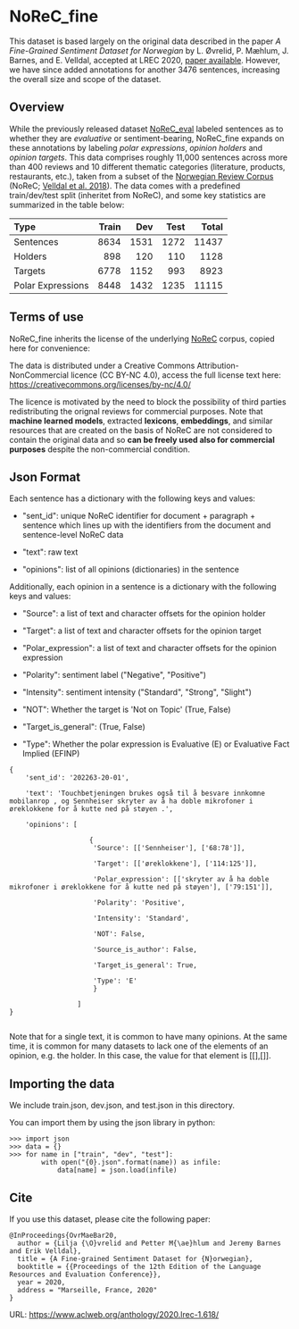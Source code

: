 # NoReC_fine

This dataset is based largely on the original data described in the paper _A Fine-Grained Sentiment Dataset for Norwegian_ by L. Øvrelid, P. Mæhlum, J. Barnes, and E. Velldal, accepted at LREC 2020, [paper available](https://www.aclweb.org/anthology/2020.lrec-1.618). However, we have since added annotations for another 3476 sentences, increasing the overall size and scope of the dataset.

## Overview
While the previously released dataset [NoReC_eval](https://github.com/ltgoslo/norec_eval) labeled sentences as to whether they are _evaluative_ or sentiment-bearing, NoReC_fine expands on these annotations by labeling _polar expressions_, _opinion holders_ and _opinion targets_. This data comprises roughly 11,000 sentences across more than 400 reviews and 10 different thematic categories (literature, products, restaurants, etc.), taken from  a subset of the [Norwegian Review Corpus](https://github.com/ltgoslo/norec) (NoReC; [Velldal et al. 2018](http://www.lrec-conf.org/proceedings/lrec2018/pdf/851.pdf)). The data comes with a predefined train/dev/test split (inheritet from NoReC), and some key statistics are summarized in the table below: 

| Type     | Train  | Dev    | Test   |  Total |
| :--------|-------:|-------:|-------:|-------:|
| Sentences         |   8634 |   1531 |    1272 |   11437 |
| Holders           |   898  |     120 |     110 |    1128 |
| Targets           |   6778 |    1152 |    993 |   8923 |
| Polar Expressions |  8448  |   1432 |    1235 |   11115 |


## Terms of use
NoReC_fine inherits the license of the underlying [NoReC](https://github.com/ltgoslo/norec) corpus, copied here for convenience:

The data is distributed under a Creative Commons Attribution-NonCommercial licence (CC BY-NC 4.0), access the full license text here: https://creativecommons.org/licenses/by-nc/4.0/

The licence is motivated by the need to block the possibility of third parties redistributing the orignal reviews for commercial purposes. Note that **machine learned models**, extracted **lexicons**, **embeddings**, and similar resources that are created on the basis of NoReC are not considered to contain the original data and so **can be freely used also for commercial purposes** despite the non-commercial condition.


## Json Format

Each sentence has a dictionary with the following keys and values:

* "sent_id": unique NoReC identifier for document + paragraph + sentence which lines up with the identifiers from the document and sentence-level NoReC data

* "text": raw text

* "opinions": list of all opinions (dictionaries) in the sentence

Additionally, each opinion in a sentence is a dictionary with the following keys and values:

* "Source": a list of text and character offsets for the opinion holder

* "Target": a list of text and character offsets for the opinion target

* "Polar_expression": a list of text and character offsets for the opinion expression

* "Polarity": sentiment label ("Negative", "Positive")

* "Intensity": sentiment intensity ("Standard", "Strong", "Slight")

* "NOT": Whether the target is 'Not on Topic' (True, False)

* "Target_is_general": (True, False)

* "Type": Whether the polar expression is Evaluative (E) or Evaluative Fact Implied (EFINP)

```
{
    'sent_id': '202263-20-01',

    'text': 'Touchbetjeningen brukes også til å besvare innkomne mobilanrop , og Sennheiser skryter av å ha doble mikrofoner i øreklokkene for å kutte ned på støyen .',

    'opinions': [

                    {
                     'Source': [['Sennheiser'], ['68:78']],

                     'Target': [['øreklokkene'], ['114:125']],

                     'Polar_expression': [['skryter av å ha doble mikrofoner i øreklokkene for å kutte ned på støyen'], ['79:151']],

                     'Polarity': 'Positive',

                     'Intensity': 'Standard',

                     'NOT': False,

                     'Source_is_author': False,

                     'Target_is_general': True,

                     'Type': 'E'
                     }

                 ]
}


```

Note that for a single text, it is common to have many opinions. At the same time, it is common for many datasets to lack one of the elements of an opinion, e.g. the holder. In this case, the value for that element is [[],[]].

## Importing the data
We include train.json, dev.json, and test.json in this directory.

You can import them by using the json library in python:

```
>>> import json
>>> data = {}
>>> for name in ["train", "dev", "test"]:
        with open("{0}.json".format(name)) as infile:
            data[name] = json.load(infile)
```

## Cite
If you use this dataset, please cite the following paper:

```
@InProceedings{OvrMaeBar20,
  author = {Lilja {\O}vrelid and Petter M{\ae}hlum and Jeremy Barnes and Erik Velldal}, 
  title = {A Fine-grained Sentiment Dataset for {N}orwegian},
  booktitle = {{Proceedings of the 12th Edition of the Language Resources and Evaluation Conference}},
  year = 2020, 
  address = "Marseille, France, 2020"
}
```
URL: https://www.aclweb.org/anthology/2020.lrec-1.618/
